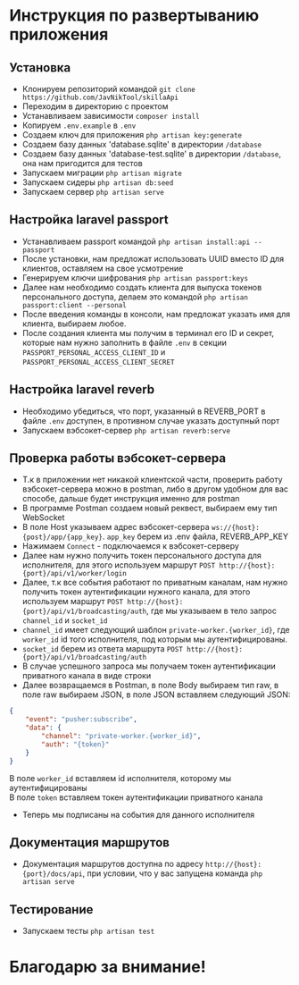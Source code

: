 # Инструкция по развертыванию приложения

## Установка

* Клонируем репозиторий командой `git clone https://github.com/JavNikTool/skillaApi`
* Переходим в директорию с проектом
* Устанавливаем зависимости `composer install`
* Копируем `.env.example` в `.env`
* Создаем ключ для приложения `php artisan key:generate`
* Создаем базу данных 'database.sqlite' в директории `/database`
* Создаем базу данных 'database-test.sqlite' в директории `/database`, она нам пригодится для тестов
* Запускаем миграции `php artisan migrate`
* Запускаем сидеры `php artisan db:seed`
* Запускаем сервер `php artisan serve`

## Настройка laravel passport

* Устанавливаем passport командой `php artisan install:api --passport`
* После установки, нам предложат использовать UUID вместо ID для клиентов, оставляем на свое усмотрение
* Генерируем ключи шифрования `php artisan passport:keys`
* Далее нам необходимо создать клиента для выпуска токенов персонального доступа, делаем это командой `php artisan passport:client --personal`
* После введения команды в консоли, нам предложат указать имя для клиента, выбираем любое.
* После создания клиента мы получим в терминал его ID и секрет, которые нам нужно заполнить в файле `.env` в секции `PASSPORT_PERSONAL_ACCESS_CLIENT_ID` и `PASSPORT_PERSONAL_ACCESS_CLIENT_SECRET`

## Настройка laravel reverb

* Необходимо убедиться, что порт, указанный в REVERB_PORT в файле `.env` доступен, в противном случае указать доступный порт
* Запускаем вэбсокет-сервер `php artisan reverb:serve`

## Проверка работы вэбсокет-сервера

* Т.к в приложении нет никакой клиентской части, проверить работу вэбсокет-сервера можно в postman, либо в другом удобном для вас способе, дальше будет инструкция именно для postman
* В программе Postman создаем новый реквест, выбираем ему тип WebSocket
* В поле Host указываем адрес вэбсокет-сервера `ws://{host}:{post}/app/{app_key}`. `app_key` берем из .env файла, REVERB_APP_KEY
* Нажимаем `Connect` - подключаемся к вэбсокет-серверу
* Далее нам нужно получить токен персонального доступа для исполнителя, для этого используем маршрут `POST http://{host}:{port}/api/v1/worker/login`
* Далее, т.к все события работают по приватным каналам, нам нужно получить токен аутентификации нужного канала, для этого используем маршрут `POST http://{host}:{port}/api/v1/broadcasting/auth`, где мы указываем в тело запрос `channel_id` и `socket_id`
* `channel_id` имеет следующий шаблон `private-worker.{worker_id}`, где `worker_id` id того исполнителя, под которым мы аутентифицированы.
* `socket_id` берем из ответа маршрута `POST http://{host}:{port}/api/v1/broadcasting/auth`
* В случае успешного запроса мы получаем токен аутентификации приватного канала в виде строки
* Далее возвращаемся в Postman, в поле Body выбираем тип raw, в поле raw выбираем JSON, в поле JSON вставляем следующий JSON:
```json
{
    "event": "pusher:subscribe",
    "data": {
        "channel": "private-worker.{worker_id}",
        "auth": "{token}"
    }
}
```
В поле `worker_id` вставляем id исполнителя, которому мы аутентифицированы \
В поле `token` вставляем токен аутентификации приватного канала
* Теперь мы подписаны на события для данного исполнителя

## Документация маршрутов

* Документация маршрутов доступна по адресу `http://{host}:{port}/docs/api`, при условии, что у вас запущена команда `php artisan serve`

## Тестирование

* Запускаем тесты `php artisan test`

# Благодарю за внимание!

